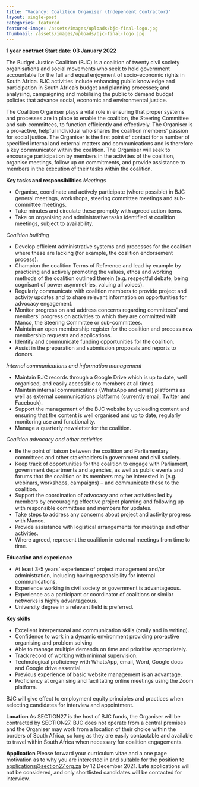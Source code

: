 ```yaml
---
title: "Vacancy: Coalition Organiser (Independent Contractor)"
layout: single-post
categories: featured
featured-image: /assets/images/uploads/bjc-final-logo.jpg
thumbnail: /assets/images/uploads/bjc-final-logo.jpg
---
```

**1 year contract
Start date: 03 January 2022**


The Budget Justice Coalition (BJC) is a coalition of twenty civil society organisations and social movements who seek to hold government accountable for the full and equal enjoyment of socio-economic rights in South Africa. BJC activities include enhancing public knowledge and participation in South Africa’s budget and planning processes; and analysing, campaigning and mobilising the public to demand budget policies that advance social, economic and environmental justice. 


The Coalition Organiser plays a vital role in ensuring that proper systems and processes are in place to enable the coalition, the Steering Committee and sub-committees, to function efficiently and effectively. The Organiser is a pro-active, helpful individual who shares the coalition members’ passion for social justice.
The Organiser is the first point of contact for a number of specified internal and external matters and communications and is therefore a key communicator within the coalition. The Organiser will seek to encourage participation by members in the activities of the coalition, organise meetings, follow up on commitments, and provide assistance to members in the execution of their tasks within the coalition.


**Key tasks and responsibilities**
*Meetings*

* Organise, coordinate and actively participate (where possible) in BJC general meetings, workshops, steering committee meetings and sub-committee meetings. 
* Take minutes and circulate these promptly with agreed action items. 
* Take on organising and administrative tasks identified at coalition meetings, subject to availability. 



*Coalition building*

* Develop efficient administrative systems and processes for the coalition where these are lacking (for example, the coalition endorsement process).
* Champion the coalition Terms of Reference and lead by example by practicing and actively promoting the values, ethos and working methods of the coalition outlined therein (e.g. respectful debate, being cognisant of power asymmetries, valuing all voices).
* Regularly communicate with coalition members to provide project and activity updates and to share relevant information on opportunities for advocacy engagement. 
* Monitor progress on and address concerns regarding committees' and members' progress on activities to which they are committed with Manco, the Steering Committee or sub-committees.
* Maintain an open membership register for the coalition and process new membership requests and applications.
* Identify and communicate funding opportunities for the coalition.
* Assist in the preparation and submission proposals and reports to donors.



*Internal communications and information management*

* Maintain BJC records through a Google Drive which is up to date, well organised, and easily accessible to members at all times. 
* Maintain internal communications (WhatsApp and email) platforms as well as external communications platforms (currently email, Twitter and Facebook).
* Support the management of the BJC website by uploading content and ensuring that the content is well organised and up to date, regularly monitoring use and functionality. 
* Manage a quarterly newsletter for the coalition.



*Coalition advocacy and other activities*

* Be the point of liaison between the coalition and Parliamentary committees and other stakeholders in government and civil society.
* Keep track of opportunities for the coalition to engage with Parliament, government departments and agencies, as well as public events and forums that the coalition or its members may be interested in (e.g. webinars, workshops, campaigns) – and communicate these to the coalition.
* Support the coordination of advocacy and other activities led by members by encouraging effective project planning and following up with responsible committees and members for updates.
* Take steps to address any concerns about project and activity progress with Manco.
* Provide assistance with logistical arrangements for meetings and other activities.
* Where agreed, represent the coalition in external meetings from time to time.



**Education and experience**

* At least 3-5 years’ experience of project management and/or administration, including having responsibility for internal communications.
* Experience working in civil society or government is advantageous.
* Experience as a participant or coordinator of coalitions or similar networks is highly advantageous.
* University degree in a relevant field is preferred.


**Key skills**

* Excellent interpersonal and communication skills (orally and in writing).
* Confidence to work in a dynamic environment providing pro-active organising and problem solving
* Able to manage multiple demands on time and prioritise appropriately.
* Track record of working with minimal supervision.
* Technological proficiency with WhatsApp, email, Word, Google docs and Google drive essential.
* Previous experience of basic website management is an advantage.
* Proficiency at organising and facilitating online meetings using the Zoom platform.

BJC will give effect to employment equity principles and practices when selecting candidates for interview and appointment.

**Location**
As SECTION27 is the host of BJC funds, the Organiser will be contracted by SECTION27. BJC does not operate from a central premises and the Organiser may work from a location of their choice within the borders of South Africa, so long as they are easily contactable and available to travel within South Africa when necessary for coalition engagements.


**Application**
Please forward your curriculum vitae and a one page motivation as to why you are interested in and suitable for the position to applications@section27.org.za by 12 December 2021. Late applications will not be considered, and only shortlisted candidates will be contacted for interview.